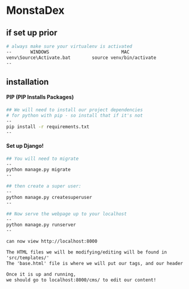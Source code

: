 # MonstaDex

## if set up prior

```bash
# always make sure your virtualenv is activated
--       WINDOWS                           MAC
venv\Source\Activate.bat        source venv/bin/activate
--
```

## installation
#### PIP (PIP Installs Packages)
```bash
## We will need to install our project dependencies
# for python with pip - so install that if it's not
--
pip install -r requirements.txt
--

```
#### Set up Django!
```bash
## You will need to migrate
--
python manage.py migrate
--
```

```bash
## then create a super user:
--
python manage.py createsuperuser
--
```
```bash
## Now serve the webpage up to your localhost
--
python manage.py runserver
--
 ```

```html
can now view http://localhost:8000
```


```html
The HTML files we will be modifying/editing will be found in 
'src/templates/'
The 'base.html' file is where we will put our tags, and our header

Once it is up and running, 
we should go to localhost:8000/cms/ to edit our content!

```